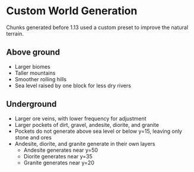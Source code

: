 # Custom World Generation

Chunks generated before 1.13 used a custom preset to improve the natural terrain.

## Above ground
* Larger biomes
* Taller mountains
* Smoother rolling hills
* Sea level raised by one block for less dry rivers

## Underground
* Larger ore veins, with lower frequency for adjustment
* Larger pockets of dirt, gravel, andesite, diorite, and granite
* Pockets do not generate above sea level or below y=15, leaving only stone and ores
* Andesite, diorite, and granite generate in their own layers
  * Andesite generates near y=50
  * Diorite generates near y=35
  * Granite generates near y=20
  